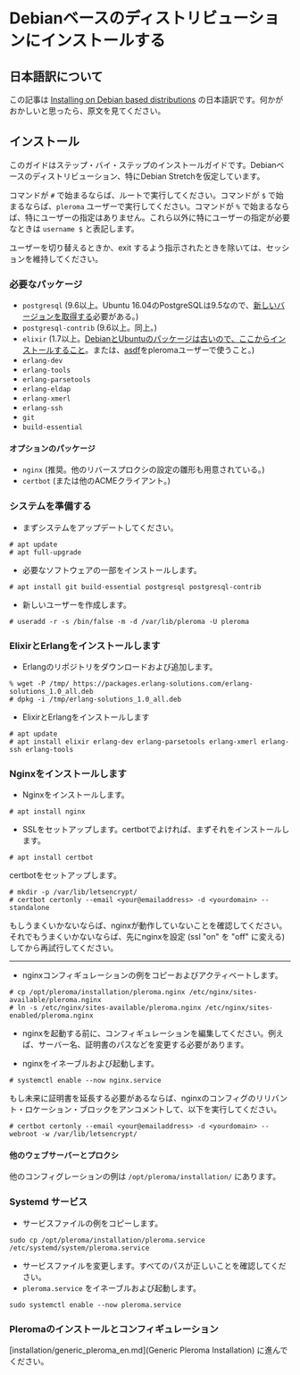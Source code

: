# Debianベースのディストリビューションにインストールする
## 日本語訳について

この記事は [Installing on Debian based distributions](https://docs-develop.pleroma.social/debian_based_en.html) の日本語訳です。何かがおかしいと思ったら、原文を見てください。

## インストール

このガイドはステップ・バイ・ステップのインストールガイドです。Debianベースのディストリビューション、特にDebian Stretchを仮定しています。

コマンドが `#` で始まるならば、ルートで実行してください。コマンドが `$` で始まるならば、`pleroma` ユーザーで実行してください。コマンドが `%` で始まるならば、特にユーザーの指定はありません。これら以外に特にユーザーの指定が必要なときは `username $` と表記します。

ユーザーを切り替えるときか、exit するよう指示されたときを除いては、セッションを維持してください。

### 必要なパッケージ

* `postgresql` (9.6以上。Ubuntu 16.04のPostgreSQLは9.5なので、[新しいバージョンを取得する](https://www.postgresql.org/download/linux/ubuntu/)必要がある。)
* `postgresql-contrib` (9.6以上。同上。)
* `elixir` (1.7以上。[DebianとUbuntuのパッケージは古いので、ここからインストールすること](https://elixir-lang.org/install.html#unix-and-unix-like)。または、[asdf](https://github.com/asdf-vm/asdf)をpleromaユーザーで使うこと。)
* `erlang-dev`
* `erlang-tools`
* `erlang-parsetools`
* `erlang-eldap`
* `erlang-xmerl`
* `erlang-ssh`
* `git`
* `build-essential`

#### オプションのパッケージ

* `nginx` (推奨。他のリバースプロクシの設定の雛形も用意されている。)
* `certbot` (または他のACMEクライアント。)

### システムを準備する

* まずシステムをアップデートしてください。

```shell
# apt update
# apt full-upgrade
```

* 必要なソフトウェアの一部をインストールします。

```shell
# apt install git build-essential postgresql postgresql-contrib
```

* 新しいユーザーを作成します。

```shell
# useradd -r -s /bin/false -m -d /var/lib/pleroma -U pleroma
```

### ElixirとErlangをインストールします

* Erlangのリポジトリをダウンロードおよび追加します。

```shell
% wget -P /tmp/ https://packages.erlang-solutions.com/erlang-solutions_1.0_all.deb
# dpkg -i /tmp/erlang-solutions_1.0_all.deb
```

* ElixirとErlangをインストールします

```shell
# apt update
# apt install elixir erlang-dev erlang-parsetools erlang-xmerl erlang-ssh erlang-tools
```

### Nginxをインストールします

* Nginxをインストールします。

```shell
# apt install nginx
```

* SSLをセットアップします。certbotでよければ、まずそれをインストールします。

```shell
# apt install certbot
```

certbotをセットアップします。

```shell
# mkdir -p /var/lib/letsencrypt/
# certbot certonly --email <your@emailaddress> -d <yourdomain> --standalone
```

もしうまくいかないならば、nginxが動作していないことを確認してください。それでもうまくいかないならば、先にnginxを設定 (ssl "on" を "off" に変える) してから再試行してください。

---

* nginxコンフィギュレーションの例をコピーおよびアクティベートします。

```shell
# cp /opt/pleroma/installation/pleroma.nginx /etc/nginx/sites-available/pleroma.nginx
# ln -s /etc/nginx/sites-available/pleroma.nginx /etc/nginx/sites-enabled/pleroma.nginx
```
* nginxを起動する前に、コンフィギュレーションを編集してください。例えば、サーバー名、証明書のパスなどを変更する必要があります。

* nginxをイネーブルおよび起動します。

```shell
# systemctl enable --now nginx.service
```
もし未来に証明書を延長する必要があるならば、nginxのコンフィグのリリバント・ロケーション・ブロックをアンコメントして、以下を実行してください。

```shell
# certbot certonly --email <your@emailaddress> -d <yourdomain> --webroot -w /var/lib/letsencrypt/
```

#### 他のウェブサーバーとプロクシ

他のコンフィグレーションの例は `/opt/pleroma/installation/` にあります。

### Systemd サービス

* サービスファイルの例をコピーします。

```shell
sudo cp /opt/pleroma/installation/pleroma.service /etc/systemd/system/pleroma.service
```

* サービスファイルを変更します。すべてのパスが正しいことを確認してください。
* `pleroma.service` をイネーブルおよび起動します。

```shell
sudo systemctl enable --now pleroma.service
```

### Pleromaのインストールとコンフィギュレーション

[installation/generic_pleroma_en.md](Generic Pleroma Installation) に進んでください。